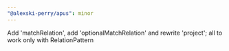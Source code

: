 ```yaml
---
"@alexski-perry/apus": minor
---
```


Add 'matchRelation', add 'optionalMatchRelation' and rewrite 'project'; all to work only with RelationPattern 
